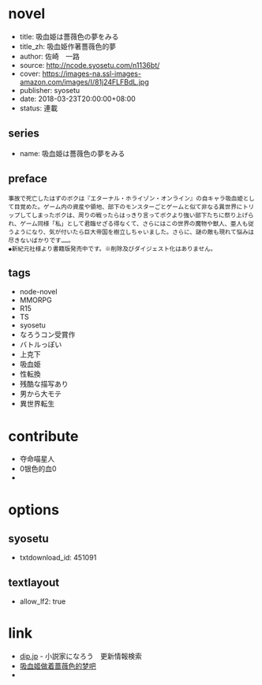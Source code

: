 # novel

- title: 吸血姫は薔薇色の夢をみる
- title_zh: 吸血姫作著薔薇色的夢
- author: 佐崎　一路
- source: http://ncode.syosetu.com/n1136bt/
- cover: https://images-na.ssl-images-amazon.com/images/I/81j24FLFBdL.jpg
- publisher: syosetu
- date: 2018-03-23T20:00:00+08:00
- status: 連載

## series

- name: 吸血姫は薔薇色の夢をみる

## preface


```
事故で死亡したはずのボクは『エターナル・ホライゾン・オンライン』の自キャラ吸血姫として目覚めた。ゲーム内の資産や領地、部下のモンスターごとゲームと似て非なる異世界にトリップしてしまったボクは、周りの戦ったらはっきり言ってボクより強い部下たちに祭り上げられ、ゲーム同様「私」として君臨せざる得なくて、さらにはこの世界の魔物や獣人、亜人も従うようになり、気が付いたら巨大帝国を樹立しちゃいました。さらに、謎の敵も現れて悩みは尽きないばかりです……。
◆新紀元社様より書籍版発売中です。※削除及びダイジェスト化はありません。
```

## tags

- node-novel
- MMORPG
- R15
- TS
- syosetu
- なろうコン受賞作
- バトルっぽい
- 上克下
- 吸血姫
- 性転換
- 残酷な描写あり
- 男から大モテ
- 異世界転生

# contribute

- 夺命喵星人
- 0银色的血0
- 

# options

## syosetu

- txtdownload_id: 451091

## textlayout

- allow_lf2: true

# link

- [dip.jp](https://narou.dip.jp/search.php?text=n1136bt&novel=all&genre=all&new_genre=all&length=0&down=0&up=100) - 小説家になろう　更新情報検索
- [吸血姬做着蔷薇色的梦吧](https://tieba.baidu.com/f?kw=%E5%90%B8%E8%A1%80%E5%A7%AC%E5%81%9A%E7%9D%80%E8%94%B7%E8%96%87%E8%89%B2%E7%9A%84%E6%A2%A6&ie=utf-8 "吸血姬做着蔷薇色的梦")
- 




